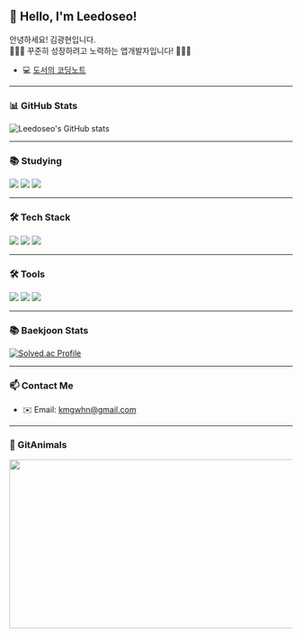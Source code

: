 ## 👋 Hello, I'm Leedoseo!

안녕하세요! 김광현입니다.  
👨🏻‍💻 꾸준히 성장하려고 노력하는 앱개발자입니다! 👨🏻‍💻  
- 💻 [도서의 코딩노트](https://leedoseo.tistory.com/)

---

### 📊 GitHub Stats
![Leedoseo's GitHub stats](https://github-readme-stats.vercel.app/api?username=Leedoseo&show_icons=true&theme=radical)

---

### 📚 Studying
<p>
  <img src="https://img.shields.io/badge/Swift-F05138?style=flat&logo=swift&logoColor=white"/>
  <img src="https://img.shields.io/badge/Flutter-02569B?style=flat&logo=flutter&logoColor=white"/>
  <img src="https://img.shields.io/badge/Firebase-FFCA28?style=flat&logo=firebase&logoColor=black"/>
</p>

---

### 🛠️ Tech Stack
<p>
  <img src="https://img.shields.io/badge/Swift-F05138?style=flat&logo=swift&logoColor=white"/>
  <img src="https://img.shields.io/badge/Flutter-02569B?style=flat&logo=flutter&logoColor=white"/>
  <img src="https://img.shields.io/badge/Firebase-FFCA28?style=flat&logo=firebase&logoColor=black"/>
 
</p>

---

### 🛠️ Tools
<p>
  <img src="https://img.shields.io/badge/Notion-000000?style=flat&logo=notion&logoColor=white"/>
  <img src="https://img.shields.io/badge/Figma-F24E1E?style=flat&logo=figma&logoColor=white"/>
  <img src="https://img.shields.io/badge/VScode-007ACC?style=flat&logo=visualstudiocode&logoColor=white"/>
</p>

---


### 📚 Baekjoon Stats
[![Solved.ac Profile](http://mazassumnida.wtf/api/v2/generate_badge?boj=Leedoseo)](https://solved.ac/profile/okok0840)

---

### 📫 Contact Me
- ✉️ Email: kmgwhn@gmail.com

---

### 🐾 GitAnimals
<a href="https://github.com/devxb/gitanimals">
    <img src="https://render.gitanimals.org/farms/Leedoseo" width="1000" height="300"/>
</a>
